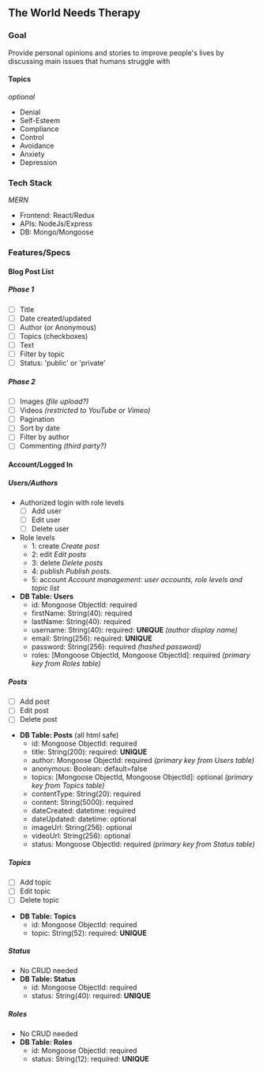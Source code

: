 ## The World Needs Therapy

### Goal

Provide personal opinions and stories to improve people's lives by discussing main issues that humans struggle with

#### Topics

*optional*

- Denial
- Self-Esteem
- Compliance
- Control
- Avoidance
- Anxiety
- Depression

### Tech Stack

*MERN*

- Frontend: React/Redux
- APIs: NodeJs/Express
- DB: Mongo/Mongoose

### Features/Specs

#### Blog Post List

##### Phase 1

- [ ] Title
- [ ] Date created/updated
- [ ] Author (or Anonymous)
- [ ] Topics (checkboxes)
- [ ] Text
- [ ] Filter by topic
- [ ] Status: 'public' or 'private'

##### Phase 2

- [ ] Images *(file upload?)*
- [ ] Videos *(restricted to YouTube or Vimeo)*
- [ ] Pagination
- [ ] Sort by date
- [ ] Filter by author
- [ ] Commenting *(third party?)*

#### Account/Logged In

##### Users/Authors

- Authorized login with role levels
    - [ ] Add user
    - [ ] Edit user
    - [ ] Delete user
- Role levels
    - 1: create *Create post*
    - 2: edit *Edit posts*
    - 3: delete *Delete posts*
    - 4: publish *Publish posts.*
    - 5: account *Account management: user accounts, role levels and topic list*
- **DB Table: Users**
    - id: Mongoose ObjectId: required
    - firstName: String(40): required
    - lastName: String(40): required
    - username: String(40): required: **UNIQUE** *(author display name)*
    - email: String(256): required: **UNIQUE**
    - password: String(256): required *(hashed password)*
    - roles: [Mongoose ObjectId, Mongoose ObjectId]: required *(primary key from Roles table)*

##### Posts

- [ ] Add post
- [ ] Edit post
- [ ] Delete post
- **DB Table: Posts** (all html safe)
    - id: Mongoose ObjectId: required
    - title: String(200): required: **UNIQUE**
    - author: Mongoose ObjectId: required *(primary key from Users table)*
    - anonymous: Boolean: default=false
    - topics: [Mongoose ObjectId, Mongoose ObjectId]: optional *(primary key from Topics table)*
    - contentType: String(20): required
    - content: String(5000): required
    - dateCreated: datetime: required
    - dateUpdated: datetime: optional
    - imageUrl: String(256): optional
    - videoUrl: String(256): optional
    - status: Mongoose ObjectId: required *(primary key from Status table)*

##### Topics

- [ ] Add topic
- [ ] Edit topic
- [ ] Delete topic
- **DB Table: Topics**
    - id: Mongoose ObjectId: required
    - topic: String(52): required: **UNIQUE**

##### Status

- No CRUD needed
- **DB Table: Status**
    - id: Mongoose ObjectId: required
    - status: String(40): required: **UNIQUE**

##### Roles

- No CRUD needed
- **DB Table: Roles**
    - id: Mongoose ObjectId: required
    - status: String(12): required: **UNIQUE**
